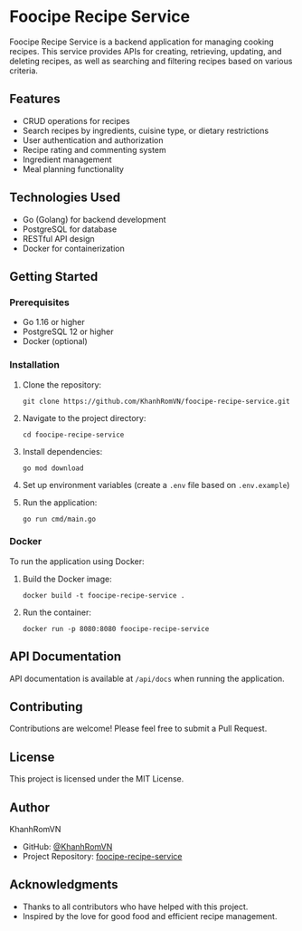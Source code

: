 # Foocipe Recipe Service

Foocipe Recipe Service is a backend application for managing cooking recipes. This service provides APIs for creating, retrieving, updating, and deleting recipes, as well as searching and filtering recipes based on various criteria.

## Features

- CRUD operations for recipes
- Search recipes by ingredients, cuisine type, or dietary restrictions
- User authentication and authorization
- Recipe rating and commenting system
- Ingredient management
- Meal planning functionality

## Technologies Used

- Go (Golang) for backend development
- PostgreSQL for database
- RESTful API design
- Docker for containerization

## Getting Started

### Prerequisites

- Go 1.16 or higher
- PostgreSQL 12 or higher
- Docker (optional)

### Installation

1. Clone the repository:
   ```
   git clone https://github.com/KhanhRomVN/foocipe-recipe-service.git
   ```

2. Navigate to the project directory:
   ```
   cd foocipe-recipe-service
   ```

3. Install dependencies:
   ```
   go mod download
   ```

4. Set up environment variables (create a `.env` file based on `.env.example`)

5. Run the application:
   ```
   go run cmd/main.go
   ```

### Docker

To run the application using Docker:

1. Build the Docker image:
   ```
   docker build -t foocipe-recipe-service .
   ```

2. Run the container:
   ```
   docker run -p 8080:8080 foocipe-recipe-service
   ```

## API Documentation

API documentation is available at `/api/docs` when running the application.

## Contributing

Contributions are welcome! Please feel free to submit a Pull Request.

## License

This project is licensed under the MIT License.

## Author

KhanhRomVN

- GitHub: [@KhanhRomVN](https://github.com/KhanhRomVN)
- Project Repository: [foocipe-recipe-service](https://github.com/KhanhRomVN/foocipe-recipe-service)

## Acknowledgments

- Thanks to all contributors who have helped with this project.
- Inspired by the love for good food and efficient recipe management.